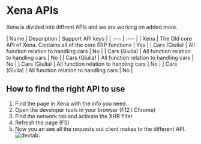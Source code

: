 # Xena APIs

Xena is divided into diffrent APIs and we are working on added more.

| Name | Description | Support API keys |
| :--- | :--- |
| Xena | The Old core API of Xena. Contains all of the core ERP functions | Yes |
| Cars (Giulia) | All function relation to handling cars | No |
| Cars (Giulia) | All function relation to handling cars | No |
| Cars (Giulia) | All function relation to handling cars | No |
| Cars (Giulia) | All function relation to handling cars | No |
| Cars (Giulia) | All function relation to handling cars | No |


## How to find the right API to use

1. Find the page in Xena with the info you need.
2. Open the developer tools in your browser (F12 i Chrome)
3. Find the network tab and activate the XHR filter
4. Refresh the page (F5)
5. Now you an see all the requests out client makes to the different API.
![devtab.](../../.gitbook/assets/devtap.PNG)
